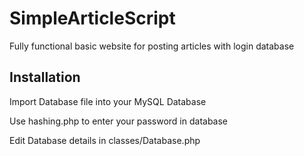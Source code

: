# SimpleArticleScript
Fully functional basic website for posting articles with login database

## Installation
Import Database file into your MySQL Database

Use hashing.php to enter your password in database

Edit Database details in classes/Database.php
